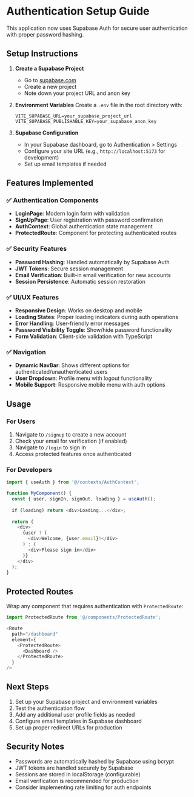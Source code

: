 # Authentication Setup Guide

This application now uses Supabase Auth for secure user authentication with proper password hashing.

## Setup Instructions

1. **Create a Supabase Project**
   - Go to [supabase.com](https://supabase.com)
   - Create a new project
   - Note down your project URL and anon key

2. **Environment Variables**
   Create a `.env` file in the root directory with:
   ```
   VITE_SUPABASE_URL=your_supabase_project_url
   VITE_SUPABASE_PUBLISHABLE_KEY=your_supabase_anon_key
   ```

3. **Supabase Configuration**
   - In your Supabase dashboard, go to Authentication > Settings
   - Configure your site URL (e.g., `http://localhost:5173` for development)
   - Set up email templates if needed

## Features Implemented

### ✅ Authentication Components
- **LoginPage**: Modern login form with validation
- **SignUpPage**: User registration with password confirmation
- **AuthContext**: Global authentication state management
- **ProtectedRoute**: Component for protecting authenticated routes

### ✅ Security Features
- **Password Hashing**: Handled automatically by Supabase Auth
- **JWT Tokens**: Secure session management
- **Email Verification**: Built-in email verification for new accounts
- **Session Persistence**: Automatic session restoration

### ✅ UI/UX Features
- **Responsive Design**: Works on desktop and mobile
- **Loading States**: Proper loading indicators during auth operations
- **Error Handling**: User-friendly error messages
- **Password Visibility Toggle**: Show/hide password functionality
- **Form Validation**: Client-side validation with TypeScript

### ✅ Navigation
- **Dynamic NavBar**: Shows different options for authenticated/unauthenticated users
- **User Dropdown**: Profile menu with logout functionality
- **Mobile Support**: Responsive mobile menu with auth options

## Usage

### For Users
1. Navigate to `/signup` to create a new account
2. Check your email for verification (if enabled)
3. Navigate to `/login` to sign in
4. Access protected features once authenticated

### For Developers
```typescript
import { useAuth } from '@/contexts/AuthContext';

function MyComponent() {
  const { user, signIn, signOut, loading } = useAuth();
  
  if (loading) return <div>Loading...</div>;
  
  return (
    <div>
      {user ? (
        <div>Welcome, {user.email}!</div>
      ) : (
        <div>Please sign in</div>
      )}
    </div>
  );
}
```

## Protected Routes

Wrap any component that requires authentication with `ProtectedRoute`:

```typescript
import ProtectedRoute from '@/components/ProtectedRoute';

<Route 
  path="/dashboard" 
  element={
    <ProtectedRoute>
      <Dashboard />
    </ProtectedRoute>
  } 
/>
```

## Next Steps

1. Set up your Supabase project and environment variables
2. Test the authentication flow
3. Add any additional user profile fields as needed
4. Configure email templates in Supabase dashboard
5. Set up proper redirect URLs for production

## Security Notes

- Passwords are automatically hashed by Supabase using bcrypt
- JWT tokens are handled securely by Supabase
- Sessions are stored in localStorage (configurable)
- Email verification is recommended for production
- Consider implementing rate limiting for auth endpoints
